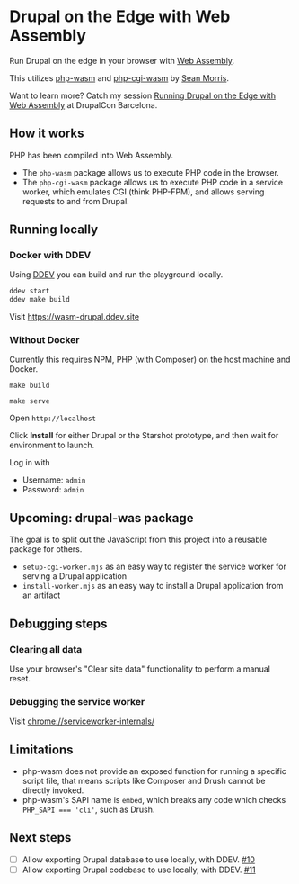 # Drupal on the Edge with Web Assembly

Run Drupal on the edge in your browser with [Web Assembly](https://webassembly.org/).

This utilizes [php-wasm](https://github.com/seanmorris/php-wasm) and [php-cgi-wasm](https://github.com/seanmorris/php-wasm/tree/master/packages/php-cgi-wasm) by [Sean Morris](https://github.com/seanmorris).

Want to learn more? Catch my session [Running Drupal on the Edge with Web Assembly](https://events.drupal.org/barcelona2024/session/running-drupal-edge-web-assembly) at DrupalCon Barcelona.

## How it works

PHP has been compiled into Web Assembly.

* The `php-wasm` package allows us to execute PHP code in the browser.
* The `php-cgi-wasm` package allows us to execute PHP code in a service worker, which emulates CGI (think PHP-FPM), and allows serving requests to and from Drupal.

## Running locally

### Docker with DDEV

Using [DDEV](https://ddev.com/) you can build and run the playground locally.

```sh
ddev start
ddev make build
```

Visit https://wasm-drupal.ddev.site

### Without Docker

Currently this requires NPM, PHP (with Composer) on the host machine and Docker.

```shell
make build

make serve
```

Open `http://localhost`

Click **Install** for either Drupal or the Starshot prototype, and then wait for environment to launch.

Log in with

* Username: `admin`
* Password: `admin`

## Upcoming: drupal-was package

The goal is to split out the JavaScript from this project into a reusable package for others.

* `setup-cgi-worker.mjs` as an easy way to register the service worker for serving a Drupal application
* `install-worker.mjs` as an easy way to install a Drupal application from an artifact

## Debugging steps

### Clearing all data

Use your browser's "Clear site data" functionality to perform a manual reset.

### Debugging the service worker

Visit [chrome://serviceworker-internals/](chrome://serviceworker-internals/)

## Limitations

* php-wasm does not provide an exposed function for running a specific script file, that means scripts like Composer and Drush cannot be directly invoked.
* php-wasm's SAPI name is `embed`, which breaks any code which checks `PHP_SAPI === 'cli'`, such as Drush.

## Next steps

- [ ] Allow exporting Drupal database to use locally, with DDEV. [#10](https://github.com/mglaman/wasm-drupal/issues/10)
- [ ] Allow exporting Drupal codebase to use locally, with DDEV. [#11](https://github.com/mglaman/wasm-drupal/issues/11)
